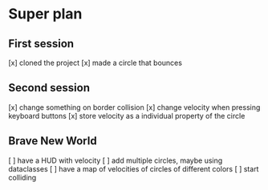 # Super plan

## First session

[x] cloned the project
[x] made a circle that bounces

## Second session

[x] change something on border collision
[x] change velocity when pressing keyboard buttons
[x] store velocity as a individual property of the circle

## Brave New World

[ ] have a HUD with velocity
[ ] add multiple circles, maybe using dataclasses
[ ] have a map of velocities of circles of different colors
[ ] start colliding
